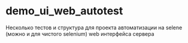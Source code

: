# demo_ui_web_autotest
Несколько тестов и структура для проекта автоматизации на selene (можно и для чистого selenium) web интерфейса сервера

